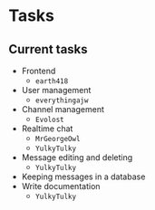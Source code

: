 # Tasks

## Current tasks

- Frontend
  - `earth418`
- User management
  - `everythingajw`
- Channel management
  - `Evolost`
- Realtime chat
  - `MrGeorgeOwl`
  - `YulkyTulky`
- Message editing and deleting
  - `YulkyTulky`
- Keeping messages in a database
- Write documentation
  - `YulkyTulky`
